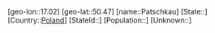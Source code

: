 ﻿---
location: [50.47,17.02]
type: City
tags:
- geo/City


SpocWebEntityId: 33262
isDeleted: false
confidential: public

---
[geo-lon::17.02]
[geo-lat::50.47]
[name::Patschkau]
[State::]
[Country::[Poland](geo/Continent/Europe/Poland.md)]
[StateId::]
[Population::]
[Unknown::]

